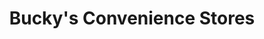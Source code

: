 ---
title: "Bucky's Convenience Stores"
url: /omaha/buckys-convenience-stores-south-72nd-street/
shop: Lebensmittel
---
